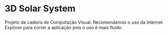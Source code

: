 # 3D Solar System
Projeto da cadeira de Computação Visual.
Recomendamos o uso da Internet Explorer para correr a aplicação pois o uso é mais fluído.
